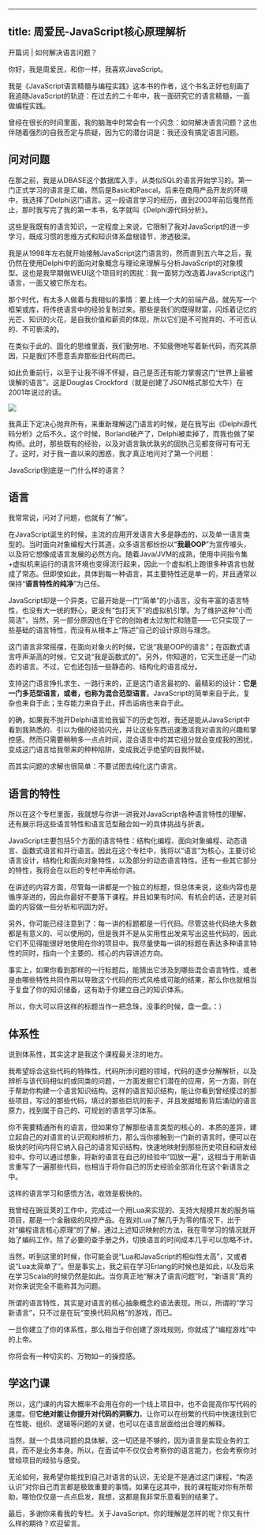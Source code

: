 
---
title: 周爱民-JavaScript核心原理解析
---

开篇词 | 如何解决语言问题？

你好，我是周爱民，和你一样，我喜欢JavaScript。

我是《JavaScript语言精髓与编程实践》这本书的作者，这个书名正好也刻画了我追随JavaScript的轨迹：在过去的二十年中，我一面研究它的语言精髓，一面做编程实践。

曾经在很长的时间里面，我的脑海中时常会有一个闪念：如何解决语言问题？这也伴随着强烈的自我否定与质疑，因为它的潜台词是：我还没有搞定语言问题。

## 问对问题

在那之前，我是从DBASE这个数据库入手，从类似SQL的语言开始学习的。第一门正式学习的语言是汇编，然后是Basic和Pascal。后来在商用产品开发的环境中，我选择了Delphi这门语言。这一段语言学习的经历，直到2003年前后戛然而止，那时我写完了我的第一本书，名字就叫《Delphi源代码分析》。

这些是我既有的语言知识，一定程度上来说，它限制了我对JavaScript的进一步学习，既成习惯的思维方式和知识体系盘根错节，渗透极深。

我是从1998年左右就开始接触JavaScript这门语言的，然而直到五六年之后，我仍然在使用Delphi中的面向对象概念与理论来理解与分析JavaScript的对象模型。这也是我早期做WEUI这个项目时的困扰：我一面努力改造着JavaScript这门语言，一面又被它所左右。

<!-- [[[read_end]]] -->

那个时代，有太多人做着与我相似的事情：要上线一个大的前端产品，就先写一个框架或库，将传统语言中的经验复制过来。那些是我们的既得财富，闪烁着记忆的光芒、知识的火花，是自我价值和薪资的体现，所以它们是不可抛弃的、不可否认的、不可亵渎的。

在类似于此的、固化的思维里面，我们勤劳地、不知疲倦地写着新代码，而究其原因，只是我们不愿意丢弃那些旧代码而已。

如此负重前行，以至于让我不得不怀疑，自己是否还有能力掌握这门“世界上最被误解的语言”。这是Douglas Crockford（就是创建了JSON格式那位大牛）在2001年说过的话。

![](https://static001.geekbang.org/resource/image/a7/ca/a7314875afe34589031d8d183ddb8fca.jpg)

我真正下定决心抛弃所有，来重新理解这门语言的时候，是在我写出《Delphi源代码分析》之后不久。这个时候，Borland破产了，Delphi被卖掉了，而我也做了架构师。此时，那些既有的经验，以及对语言孰优孰劣的固执己见都变得可有可无了。这时，对于我一直以来的困惑，我才真正地问对了第一个问题：

JavaScript到底是一门什么样的语言？

## 语言

我常常说，问对了问题，也就有了“解”。

在JavaScript诞生的时候，主流的应用开发语言大多是静态的，以及单一语言类型的。当时面向对象编程大行其道，众多语言都纷纷以“**我最OOP**”为宣传噱头，以及将它想像成语言发展的必然方向。随着Java/JVM的成熟，使用中间指令集+虚拟机来运行的语言环境也变得流行起来，因此一个虚拟机上跑很多种语言也就成了常态。但即使如此，具体到每一种语言，其主要特性还是单一的，并且通常以保持“**语言特性的纯净**”为己任。

JavaScript却是一个异类，它最开始是一门“简单”的小语言，没有丰富的语言特性，也没有大一统的野心，更没有“包打天下”的虚拟机引擎。为了维护这种“小而简洁”，当然，另一部分原因也在于它的创始者太过匆忙和随意——它只实现了一些基础的语言特性，而没有从根本上“陈述”自己的设计原则与理念。

这门语言非常摇摆，在面向对象火的时候，它说“我是OOP的语言”；在函数式语言呼声渐高的时候，它又说“我是函数式的”。另外，你知道的，它天生还是一门动态的语言。不过，它也还包括一些静态的、结构化的语言成分。

支持这门语言挣扎求生、一路行来的，正是这门语言最初的、最精彩的设计：**它是一门多范型语言，或者，也称为混合范型语言**。JavaScript的简单来自于此，复杂也来自于此；生存能力来自于此，抨击诟病也来自于此。

的确，如果我不抛开Delphi语言给我留下的历史包袱，我还是能从JavaScript中看到我熟悉的、引以为傲的经验闪光，并让这些东西迅速激活我对语言的兴趣和掌控感。然而只需要稍稍多一点点时间，混合语言中的其它组分就会变成我的困扰，变成这门语言给我带来的种种陷阱，变成我近乎绝望的自我怀疑。

而其实问题的求解也很简单：不要试图去纯化这门语言。

## 语言的特性

所以在这个专栏里面，我就想与你讲一讲我对JavaScript各种语言特性的理解，还有展示将这些语言特性和语言范型融合如一的具体挑战与折衷。

JavaScript主要包括5个方面的语言特性：结构化编程、面向对象编程、动态语言、函数式语言和并行语言。因此在这个专栏中，我将以“语言”为核心，主要讨论语言设计，结构化和面向对象特性，以及部分的动态语言特性。还有一些其它部分的特性，我将会在以后的专栏中再给你讲。

在讲述的内容方面，尽管每一讲都是一个独立的标题，但总体来说，这些内容也是循序渐进的，因此你最好不要落下课程。并且如果有时间、有机会的话，还是对前面的内容做一些分析和巩固为好。

另外，你可能已经注意到了：每一讲的标题都是一行代码。尽管这些代码绝大多数都是有意义的、可以使用的，但是我并不是从实用性出发来写出这些代码的，因此它们不见得能很好地使用在你的项目中。我尽量使每一讲的标题在表达多种语言特性的同时，指向一个主要的、核心的内容讲述方向。

事实上，如果你看到那样的一行标题后，能猜出它涉及到哪些混合语言特性，或者是由哪些特性共同作用以导致这个代码的形式风格或可能的结果，那么你也就相当于复盘了你的知识储备，这有助于你建立自己的知识体系。

所以，你大可以将这样的标题当作一把念珠，没事的时候，盘一盘。：）

## 体系性

说到体系性，其实这才是我这个课程最关注的地方。

我希望综合这些代码的特殊性，代码所涉问题的领域，代码的逐步分解解析，以及辨析与该代码相似的或同类的问题，一方面发掘它们潜在的应用，另一方面，则在于帮助你构建一个语言知识结构。这样的语言知识结构，能让你看到曾经摸过的那些项目，写过的那些代码，填过的那些巨坑的影子，并且发掘暗影背后涌动的语言原力，找到属于自己的、可规划的语言学习体系。

你不需要精通所有的语言，但如果你了解那些语言类型的核心的、本质的差异，建立起自己的对语言的认识观和辨析力，那么当你接触到一门新的语言时，便可以在极快的时间内将它纳入自己的语言知识结构，快速地映射到那些历史项目和研发经验中。你可以通过想象，将新的语言在自己的经验中“回放一遍”，这相当于用新语言重写了一遍那些代码，也相当于将你自己的历史经验全部消化在这个新语言之中。

这样的语言学习和感悟方法，收效是极快的。

我曾经在豌豆荚的工作中，完成过一个用Lua来实现的、支持大规模并发的服务端项目，那是一个金融级的风控产品。在我对Lua了解几乎为零的情况下，出于对“编程语言核心原理”的了解，通过上述知识映射的方法，我在零学习的情况就开始了编码工作。除了必要的查手册之外，切换语言的时间成本几乎可以忽略不计。

当然，听到这里的时候，你可能会说“Lua和JavaScript的相似性太高”，又或者说“Lua太简单了”。但是事实上，我之前在学习Erlang的时候也是如此，以及后来在学习Scala的时候仍然是如此。当你真正地“解决了语言问题”时，“新语言”真的对你来说完全不能称其为问题。

所谓的语言特性，其实是对语言的核心抽象概念的语法表现。所以，所谓的“学习新语言”，只不过是在玩“变换代码风格”的游戏，而已。

一旦你建立了你的体系性，那么相当于你创建了游戏规则，你就成了“编程游戏”中的上帝。

你将会有一种切实的、万物如一的操控感。

## 学这门课

所以，这门课的内容大概率不会用在你的一个线上项目中，也不会提高你写代码的速度。但**它绝对能让你提升对代码的洞察力**，让你可以在纷繁的代码中快速找到它在性能、组织、逻辑等问题的关键，也可以在语言层面给出合理的解释。

当然，就一个具体问题的具体解，这一切还是不够的，因为语言是实现业务的工具，而不是业务本身。所以，在面试中不仅仅会考察你的语言能力，也会考察你对曾经项目的经验与感受。

无论如何，我希望你能找到自己对语言的认识，无论是不是通过这门课程，“构造认识”对你自己而言都是极致重要的事情。如果在这其中，我的课程能对你有所帮助，哪怕仅仅是一点点启发，我想，这都是我非常乐意看到的结果了。

最后，多谢你来看我的专栏。关于JavaScript，你的理解是怎样的呢？你又有什么样的期待？欢迎留言。
    